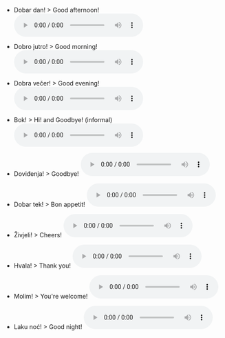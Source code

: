 - Dobar dan! > Good afternoon! ![play](./Week1/PTT-20191106-WA0000.opus?raw=true)

- Dobro jutro! > Good morning! ![play](./Week1/PTT-20191106-WA0001.opus?raw=true)

- Dobra večer! > Good evening! ![play](./Week1/PTT-20191106-WA0002.opus?raw=true)

- Bok! > Hi! and Goodbye! (informal) ![play](./Week1/PTT-20191106-WA0003.opus?raw=true)

- Doviđenja! > Goodbye! ![play](./Week1/PTT-20191106-WA0004.opus?raw=true)

- Dobar tek! > Bon appetit! ![play](./Week1/PTT-20191106-WA0005.opus?raw=true)

- Živjeli! > Cheers! ![play](./Week1/PTT-20191106-WA0006.opus?raw=true)

- Hvala! > Thank you! ![play](./Week1/PTT-20191106-WA0007.opus?raw=true)

- Molim! > You're welcome! ![play](./Week1/PTT-20191106-WA0008.opus?raw=true)

- Laku noć! > Good night! ![play](./Week1/PTT-20191106-WA0009.opus?raw=true)
